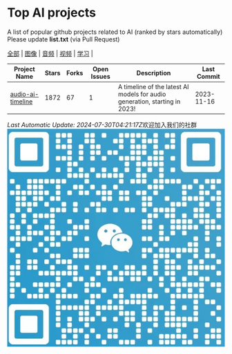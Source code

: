 # Top AI projects
A list of popular github projects related to AI (ranked by stars automatically)
Please update **list.txt** (via Pull Request)

<a href="./README.md">全部</a> |   <a href="./READMEpicture.md">图像</a> |   <a href="./READMEaudio.md">音频</a> | <a href="./READMEvideo.md">视频</a> | <a href="./READMElearn.md">学习</a> | 

| Project Name | Stars | Forks | Open Issues | Description | Last Commit |
| ------------ | ----- | ----- | ----------- | ----------- | ----------- |
| [audio-ai-timeline](https://github.com/archinetai/audio-ai-timeline) | 1872 | 67 | 1 | A timeline of the latest AI models for audio generation, starting in 2023! | 2023-11-16 |

*Last Automatic Update: 2024-07-30T04:21:17Z*欢迎加入我们的社群 ![](https://raw.githubusercontent.com/mouuii/picture/master/weichat.jpg) 